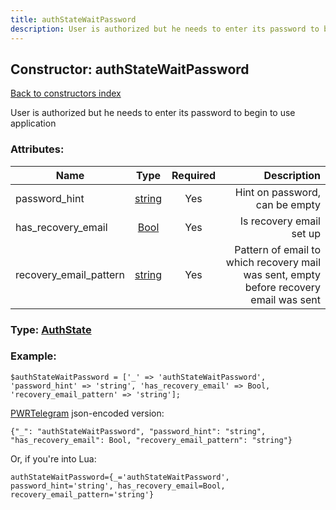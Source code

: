 ```yaml
---
title: authStateWaitPassword
description: User is authorized but he needs to enter its password to begin to use application
---
```

## Constructor: authStateWaitPassword  
[Back to constructors index](index.md)



User is authorized but he needs to enter its password to begin to use application

### Attributes:

| Name     |    Type       | Required | Description |
|----------|:-------------:|:--------:|------------:|
|password\_hint|[string](../types/string.md) | Yes|Hint on password, can be empty|
|has\_recovery\_email|[Bool](../types/Bool.md) | Yes|Is recovery email set up|
|recovery\_email\_pattern|[string](../types/string.md) | Yes|Pattern of email to which recovery mail was sent, empty before recovery email was sent|



### Type: [AuthState](../types/AuthState.md)


### Example:

```
$authStateWaitPassword = ['_' => 'authStateWaitPassword', 'password_hint' => 'string', 'has_recovery_email' => Bool, 'recovery_email_pattern' => 'string'];
```  

[PWRTelegram](https://pwrtelegram.xyz) json-encoded version:

```
{"_": "authStateWaitPassword", "password_hint": "string", "has_recovery_email": Bool, "recovery_email_pattern": "string"}
```


Or, if you're into Lua:  


```
authStateWaitPassword={_='authStateWaitPassword', password_hint='string', has_recovery_email=Bool, recovery_email_pattern='string'}

```


